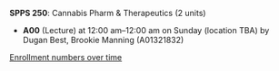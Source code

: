 **SPPS 250**: Cannabis Pharm & Therapeutics (2 units)

- **A00** (Lecture) at 12:00 am–12:00 am on Sunday (location TBA) by Dugan Best, Brookie Manning (A01321832)

[Enrollment numbers over time](./SPPS250.tsv)
